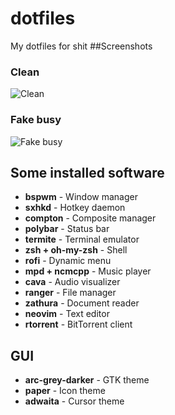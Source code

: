 # dotfiles
My dotfiles for shit
##Screenshots
### Clean
![Clean](https://github.com/abdullaev/dotfiles/blob/master/.screenshots/1.png "Clean")

### Fake busy
![Fake busy](https://github.com/abdullaev/dotfiles/blob/master/.screenshots/3.png "Fake busy")

## Some installed software

+ **bspwm** - Window manager
+ **sxhkd** - Hotkey daemon
+ **compton** - Composite manager
+ **polybar** - Status bar
+ **termite** - Terminal emulator
+ **zsh + oh-my-zsh** - Shell
+ **rofi** - Dynamic menu
+ **mpd + ncmcpp** - Music player
+ **cava** - Audio visualizer
+ **ranger** - File manager
+ **zathura** - Document reader
+ **neovim** - Text editor
+ **rtorrent** - BitTorrent client

## GUI
+ **arc-grey-darker** - GTK theme
+ **paper** - Icon theme
+ **adwaita** - Cursor theme
